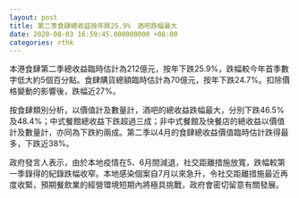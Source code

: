 ```yaml
---
layout: post
title: 第二季食肆總收益按年跌25.9%　酒吧跌幅最大
date: 2020-08-03 16:59:45.000000000 +08:00
categories: rthk
---
```


本港食肆第二季總收益臨時估計為212億元，按年下跌25.9%，跌幅較今年首季數字低大約5個百分點。食肆購貨總額臨時估計為70億元，按年下跌24.7%。扣除價格變動的影響後，跌幅近27%。

按食肆類別分析，以價值計及數量計，酒吧的總收益跌幅最大，分別下跌46.5%及48.4%；中式餐館總收益下跌超過三成；非中式餐館及快餐店的總收益以價值計及數量計，亦同為下跌約兩成。第二季以4月的食肆總收益價值臨時估計跌得最多，下跌近38%。

政府發言人表示，由於本地疫情在5、6月間減退，社交距離措施放寬，跌幅較第一季錄得的紀錄跌幅收窄。本地感染個案自7月以來急升，令社交距離措施最近再度收緊，預期餐飲業的經營環境短期內將極具挑戰，政府會密切留意有關發展。
